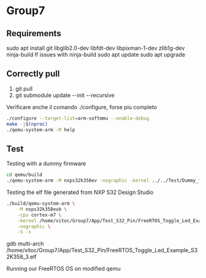# Group7
## Requirements
sudo apt install git libglib2.0-dev libfdt-dev libpixman-1-dev zlib1g-dev ninja-build
If issues with ninja-build
sudo apt update
sudo apt upgrade

## Correctly pull

1. git pull
2. git submodule update --init --recursive

Verificare anche il comando ./configure, forse piu completo
```bash
./configure --target-list=arm-softmmu --enable-debug
make -j$(nproc)
./qemu-system-arm -M help
```

## Test

Testing with a dummy firmware
```bash
cd qemu/build
./qemu-system-arm -M nxps32k358ev -nographic -kernel ../../Test/Dummy_firmware/dummy.bin -bios none
```
Testing the elf file generated from NXP S32 Design Studio

```bash
./build/qemu-system-arm \
    -M nxps32k358evb \
    -cpu cortex-m7 \
    -kernel /home/vitoc/Group7/App/Test_S32_Pin/FreeRTOS_Toggle_Led_Example_S32K358_3.elf \
    -nographic \
    -S -s
```

gdb multi-arch /home/vitoc/Group7/App/Test_S32_Pin/FreeRTOS_Toggle_Led_Example_S32K358_3.elf

Running our FreeRTOS OS on modified qemu
```bash

```

